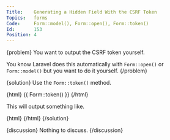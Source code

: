 ```yaml
---
Title:    Generating a Hidden Field With the CSRF Token
Topics:   forms
Code:     Form::model(), Form::open(), Form::token()
Id:       153
Position: 4
---
```


{problem}
You want to output the CSRF token yourself.

You know Laravel does this automatically with `Form::open()` or `Form::model()` but you want to do it yourself.
{/problem}

{solution}
Use the `Form::token()` method.

{html}
{{ Form::token() }}
{/html}

This will output something like.

{html}
<input name="_token" type="hidden" value="somelongvalue">
{/html}
{/solution}

{discussion}
Nothing to discuss.
{/discussion}
